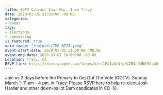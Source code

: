 ```yaml
---
title: GOTV Canvass Sun. Mar. 1 in Tracy
date: 2020-03-01 11:00:00 -08:00
categories:
- event
tags:
- elections
- canvassing
is featured: true
main-image: "/uploads/IMG_0773.jpeg"
event-start-date: 2020-03-01 11:00:00 -08:00
event-end-date: 2020-03-01 16:00:00 -08:00
Location: Tracy, CA
RSVP-link: https://docs.google.com/forms/d/e/1FAIpQLSfgXXZB4_QdBG7Wao3QA8VrnSJAF0TNpuRHXwzwS-96HgeaXw/viewform
---
```


Join us 2 days before the Primary to Get Out The Vote (GOTV). Sunday March 1:  11 am - 4 pm, in Tracy.  Please RSVP here to help re-elect Josh Harder and other down-ballot Dem candidates in CD-10. 